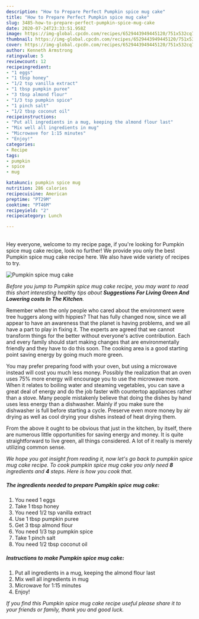 ```yaml
---
description: "How to Prepare Perfect Pumpkin spice mug cake"
title: "How to Prepare Perfect Pumpkin spice mug cake"
slug: 3485-how-to-prepare-perfect-pumpkin-spice-mug-cake
date: 2020-07-24T23:33:51.958Z
image: https://img-global.cpcdn.com/recipes/6529443949445120/751x532cq70/pumpkin-spice-mug-cake-recipe-main-photo.jpg
thumbnail: https://img-global.cpcdn.com/recipes/6529443949445120/751x532cq70/pumpkin-spice-mug-cake-recipe-main-photo.jpg
cover: https://img-global.cpcdn.com/recipes/6529443949445120/751x532cq70/pumpkin-spice-mug-cake-recipe-main-photo.jpg
author: Kenneth Armstrong
ratingvalue: 5
reviewcount: 12
recipeingredient:
- "1 eggs"
- "1 tbsp honey"
- "1/2 tsp vanilla extract"
- "1 tbsp pumpkin puree"
- "3 tbsp almond flour"
- "1/3 tsp pumpkin spice"
- "1 pinch salt"
- "1/2 tbsp coconut oil"
recipeinstructions:
- "Put all ingredients in a mug, keeping the almond flour last"
- "Mix well all ingredients in mug"
- "Microwave for 1:15 minutes"
- "Enjoy!"
categories:
- Recipe
tags:
- pumpkin
- spice
- mug

katakunci: pumpkin spice mug 
nutrition: 286 calories
recipecuisine: American
preptime: "PT29M"
cooktime: "PT46M"
recipeyield: "2"
recipecategory: Lunch

---
```

<br>
Hey everyone, welcome to my recipe page, if you're looking for Pumpkin spice mug cake recipe, look no further! We provide you only the best Pumpkin spice mug cake recipe here. We also have wide variety of recipes to try.
<br>


![Pumpkin spice mug cake](https://img-global.cpcdn.com/recipes/6529443949445120/751x532cq70/pumpkin-spice-mug-cake-recipe-main-photo.jpg)

<i>Before you jump to Pumpkin spice mug cake recipe, you may want to read this short interesting healthy tips about 
<strong>Suggestions For Living Green And Lowering costs In The Kitchen</strong>.</i>
</br>

Remember when the only people who cared about the environment were tree huggers along with hippies? That has fully changed now, since we all appear to have an awareness that the planet is having problems, and we all have a part to play in fixing it. The experts are agreed that we cannot transform things for the better without everyone's active contribution. Each and every family should start making changes that are environmentally friendly and they have to do this soon. The cooking area is a good starting point saving energy by going much more green.

You may prefer preparing food with your oven, but using a microwave instead will cost you much less money. Possibly the realization that an oven uses 75% more energy will encourage you to use the microwave more. When it relates to boiling water and steaming vegetables, you can save a great deal of energy and do the job faster with countertop appliances rather than a stove. Many people mistakenly believe that doing the dishes by hand uses less energy than a dishwasher. Mainly if you make sure the dishwasher is full before starting a cycle. Preserve even more money by air drying as well as cool drying your dishes instead of heat drying them.

From the above it ought to be obvious that just in the kitchen, by itself, there are numerous little opportunities for saving energy and money. It is quite straightforward to live green, all things considered. A lot of it really is merely utilizing common sense.


<i>We hope you got insight from reading it, now let's go back to pumpkin spice mug cake recipe. To cook pumpkin spice mug cake you only need <strong>8</strong> ingredients and <strong>4</strong> steps. Here is how you cook that.
</i>

##### The ingredients needed to prepare Pumpkin spice mug cake:

1. You need 1 eggs
1. Take 1 tbsp honey
1. You need 1/2 tsp vanilla extract
1. Use 1 tbsp pumpkin puree
1. Get 3 tbsp almond flour
1. You need 1/3 tsp pumpkin spice
1. Take 1 pinch salt
1. You need 1/2 tbsp coconut oil


##### Instructions to make Pumpkin spice mug cake:

1. Put all ingredients in a mug, keeping the almond flour last
1. Mix well all ingredients in mug
1. Microwave for 1:15 minutes
1. Enjoy!


<i>If you find this Pumpkin spice mug cake recipe useful please share it to your friends or family, thank you and good luck.</i>
